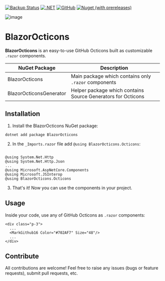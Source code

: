 [![Backup Status](https://cloudback.it/badge/BlazorOcticons/BlazorOcticons)](https://cloudback.it)
[![.NET](https://github.com/BlazorOcticons/BlazorOcticons/actions/workflows/dotnet.yml/badge.svg)](https://github.com/BlazorOcticons/BlazorOcticons/actions/workflows/dotnet.yml)
[![GitHub](https://img.shields.io/github/license/BlazorOcticons/BlazorOcticons)](https://github.com/BlazorOcticons/BlazorOcticons/blob/main/LICENSE)
[![Nuget (with prereleases)](https://img.shields.io/nuget/vpre/BlazorOcticons?logo=nuget)](https://www.nuget.org/packages/BlazorOcticons)

![image](https://github.com/BlazorOcticons/BlazorOcticons/assets/6689884/30a985b1-0938-4ba7-b0c1-9ced889636d0)

# BlazorOcticons

**BlazorOcticons** is an easy-to-use GitHub Octicons built as customizable `.razor` components.

| NuGet Package           | Description |
|-------------------------|-------------|
| BlazorOcticons          | Main package which contains only `.razor` components |
| BlazorOcticonsGenerator | Helper package which contains Source Generators for Octicons |

## Installation

1. Install the BlazorOcticons NuGet package:

``` 
dotnet add package BlazorOcticons
```

2. In the `_Imports.razor` file add `@using BlazorOcticons.Octicons`:

``` razor

@using System.Net.Http
@using System.Net.Http.Json
...
@using Microsoft.AspNetCore.Components
@using Microsoft.JSInterop
@using BlazorOcticons.Octicons

```

3. That's it! Now you can use the components in your project.

## Usage

Inside your code, use any of GitHub Octicons as `.razor` components:

``` razor
<div class="p-3">
  ...
  <MarkGithub16 Color="#702AF7" Size="48"/>
  ...
</div>
```

## Contribute

All contributions are welcome! Feel free to raise any issues (bugs or feature requests), submit pull requests, etc.
